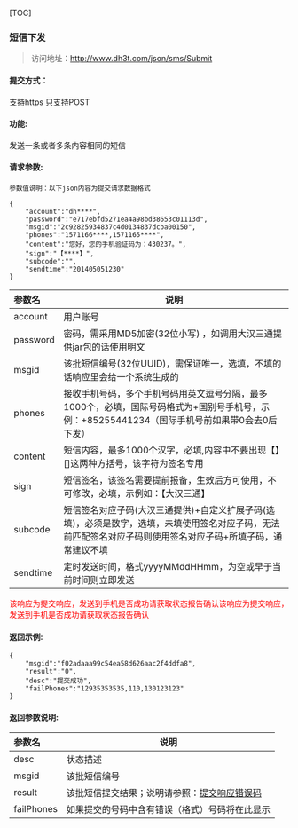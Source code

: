 [TOC]
### 	短信下发
> 访问地址：http://www.dh3t.com/json/sms/Submit

#### 提交方式：
支持https
只支持POST
#### 功能:
发送一条或者多条内容相同的短信
#### 请求参数:

```
参数值说明：以下json内容为提交请求数据格式

{
	"account":"dh****",
	"password":"e717ebfd5271ea4a98bd38653c01113d",
	"msgid":"2c92825934837c4d0134837dcba00150",
	"phones":"1571166****,1571165****",
	"content":"您好，您的手机验证码为：430237。",
	"sign":"【****】",
	"subcode":"",
	"sendtime":"201405051230"
}

```

|参数名|说明|
|:-----|-----                           |
|account  |用户账号  |
|password|密码，需采用MD5加密(32位小写) ，如调用大汉三通提供jar包的话使用明文|
|msgid|该批短信编号(32位UUID)，需保证唯一，选填，不填的话响应里会给一个系统生成的
|phones|接收手机号码，多个手机号码用英文逗号分隔，最多1000个，必填，国际号码格式为+国别号手机号，示例：+85255441234（国际手机号前如果带0会去0后下发）
|content|短信内容，最多1000个汉字，必填,内容中不要出现【】[]这两种方括号，该字符为签名专用
|sign|短信签名，该签名需要提前报备，生效后方可使用，不可修改，必填，示例如：【大汉三通】
|subcode|短信签名对应子码(大汉三通提供)+自定义扩展子码(选填)，必须是数字，选填，未填使用签名对应子码，无法前匹配签名对应子码则使用签名对应子码+所填子码，通常建议不填
|sendtime|定时发送时间，格式yyyyMMddHHmm，为空或早于当前时间则立即发送

 <font color="#FF0000">该响应为提交响应，发送到手机是否成功请获取状态报告确认该响应为提交响应，发送到手机是否成功请获取状态报告确认</font>

#### 返回示例:

```
{
	"msgid":"f02adaaa99c54ea58d626aac2f4ddfa8",
	"result":"0",
	"desc":"提交成功",
	"failPhones":"12935353535,110,130123123"
}
```
#### 返回参数说明:
|参数名|说明|
|:----- |-----                           |
|desc|状态描述|
|msgid|该批短信编号|
|result|该批短信提交结果；说明请参照：<a href=http://help.dahantc.com/docs/oss/1apkg9ncgtaq9.html>提交响应错误码</a>
|failPhones|如果提交的号码中含有错误（格式）号码将在此显示|



